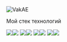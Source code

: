 ## 


![VakAE](https://github.com/user-attachments/assets/f3ea2d17-8727-4feb-bc15-e4a9fc8ed0d2)



Мой стек технологий 

<img src="https://img.shields.io/badge/Java-black?style=for-the-badge&logo=coffeescript&logoColor=white"/><img src="https://img.shields.io/badge/spring-black?style=for-the-badge&logo=spring&logoColor=white"/>
<img src="https://img.shields.io/badge/hibernate-black?style=for-the-badge&logo=hibernate&logoColor=white"/><img src="https://img.shields.io/badge/mysql-black?style=for-the-badge&logo=mysql&logoColor=white"/>
<img src="https://img.shields.io/badge/postgresql-black?style=for-the-badge&logo=postgresql&logoColor=white"/><img src="https://img.shields.io/badge/apachemaven-black?style=for-the-badge&logo=apachemaven&logoColor=white"/>
<img src="https://img.shields.io/badge/apachetomcat-black?style=for-the-badge&logo=apachetomcat&logoColor=white"/><img src="https://img.shields.io/badge/oracle-black?style=for-the-badge&logo=oracle&logoColor=white"/>
